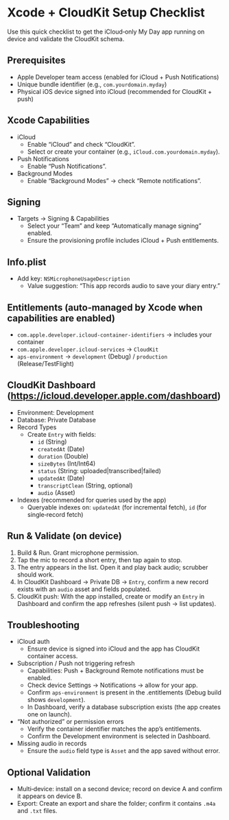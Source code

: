 # Xcode + CloudKit Setup Checklist

Use this quick checklist to get the iCloud‑only My Day app running on device and validate the CloudKit schema.

## Prerequisites
- Apple Developer team access (enabled for iCloud + Push Notifications)
- Unique bundle identifier (e.g., `com.yourdomain.myday`)
- Physical iOS device signed into iCloud (recommended for CloudKit + push)

## Xcode Capabilities
- iCloud
  - Enable “iCloud” and check “CloudKit”.
  - Select or create your container (e.g., `iCloud.com.yourdomain.myday`).
- Push Notifications
  - Enable “Push Notifications”.
- Background Modes
  - Enable “Background Modes” → check “Remote notifications”.

## Signing
- Targets → Signing & Capabilities
  - Select your “Team” and keep “Automatically manage signing” enabled.
  - Ensure the provisioning profile includes iCloud + Push entitlements.

## Info.plist
- Add key: `NSMicrophoneUsageDescription`
  - Value suggestion: “This app records audio to save your diary entry.”

## Entitlements (auto‑managed by Xcode when capabilities are enabled)
- `com.apple.developer.icloud-container-identifiers` → includes your container
- `com.apple.developer.icloud-services` → `CloudKit`
- `aps-environment` → `development` (Debug) / `production` (Release/TestFlight)

## CloudKit Dashboard (https://icloud.developer.apple.com/dashboard)
- Environment: Development
- Database: Private Database
- Record Types
  - Create `Entry` with fields:
    - `id` (String)
    - `createdAt` (Date)
    - `duration` (Double)
    - `sizeBytes` (Int/Int64)
    - `status` (String: uploaded|transcribed|failed)
    - `updatedAt` (Date)
    - `transcriptClean` (String, optional)
    - `audio` (Asset)
- Indexes (recommended for queries used by the app)
  - Queryable indexes on: `updatedAt` (for incremental fetch), `id` (for single‑record fetch)

## Run & Validate (on device)
1. Build & Run. Grant microphone permission.
2. Tap the mic to record a short entry, then tap again to stop.
3. The entry appears in the list. Open it and play back audio; scrubber should work.
4. In CloudKit Dashboard → Private DB → `Entry`, confirm a new record exists with an `audio` asset and fields populated.
5. CloudKit push: With the app installed, create or modify an `Entry` in Dashboard and confirm the app refreshes (silent push → list updates).

## Troubleshooting
- iCloud auth
  - Ensure device is signed into iCloud and the app has CloudKit container access.
- Subscription / Push not triggering refresh
  - Capabilities: Push + Background Remote notifications must be enabled.
  - Check device Settings → Notifications → allow for your app.
  - Confirm `aps-environment` is present in the .entitlements (Debug build shows `development`).
  - In Dashboard, verify a database subscription exists (the app creates one on launch).
- “Not authorized” or permission errors
  - Verify the container identifier matches the app’s entitlements.
  - Confirm the Development environment is selected in Dashboard.
- Missing audio in records
  - Ensure the `audio` field type is `Asset` and the app saved without error.

## Optional Validation
- Multi‑device: install on a second device; record on device A and confirm it appears on device B.
- Export: Create an export and share the folder; confirm it contains `.m4a` and `.txt` files.

